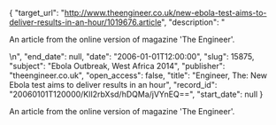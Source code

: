 {
  "target_url": "http://www.theengineer.co.uk/new-ebola-test-aims-to-deliver-results-in-an-hour/1019676.article", 
  "description": "<p>An article from the online version of magazine 'The Engineer'.</p>\n", 
  "end_date": null, 
  "date": "2006-01-01T12:00:00", 
  "slug": 15875, 
  "subject": "Ebola Outbreak, West Africa 2014", 
  "publisher": "theengineer.co.uk", 
  "open_access": false, 
  "title": "Engineer, The: New Ebola test aims to deliver results in an hour", 
  "record_id": "20060101T120000/KlI2rbXsd/hDQMa/jVYnEQ==", 
  "start_date": null
}

<p>An article from the online version of magazine 'The Engineer'.</p>
